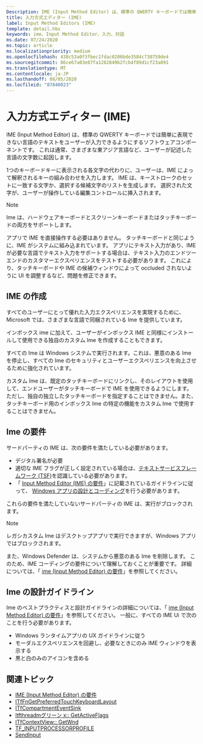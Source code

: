 ```yaml
---
Description: IME (Input Method Editor) は、標準の QWERTY キーボードでは簡単に表現できない言語のテキストをユーザーが入力できるようにするソフトウェアコンポーネントです。
title: 入力方式エディター (IME)
label: Input Method Editors (IME)
template: detail.hbs
keywords: ime、Input Method Editor、入力、対話
ms.date: 07/24/2020
ms.topic: article
ms.localizationpriority: medium
ms.openlocfilehash: 438c53a0f3fbec1fdac0206bde3584c738759de4
ms.sourcegitcommit: 86ce67a03e87fa1282849b2fcb4f89d1cf23a091
ms.translationtype: MT
ms.contentlocale: ja-JP
ms.lasthandoff: 08/05/2020
ms.locfileid: "87840023"
---
```

# <a name="input-method-editors-ime"></a>入力方式エディター (IME)

IME (Input Method Editor) は、標準の QWERTY キーボードでは簡単に表現できない言語のテキストをユーザーが入力できるようにするソフトウェアコンポーネントです。 これは通常、さまざまな東アジア言語など、ユーザーが記述した言語の文字数に起因します。

1つのキーボードキーに表示される各文字の代わりに、ユーザーは、IME によって解釈されるキーの組み合わせを入力します。 IME は、キーストロークのセットに一致する文字か、選択する候補文字のリストを生成します。 選択された文字が、ユーザーが操作している編集コントロールに挿入されます。

> [!NOTE]
> Ime は、ハードウェアキーボードとスクリーンキーボードまたはタッチキーボードの両方をサポートします。

アプリで IME を直接操作する必要はありません。 タッチキーボードと同じように、IME がシステムに組み込まれています。 アプリにテキスト入力があり、IME が必要な言語でテキスト入力をサポートする場合は、テキスト入力のエンドツーエンドのカスタマーエクスペリエンスをテストする必要があります。 これにより、タッチキーボードや IME の候補ウィンドウによって occluded されないように UI を調整するなど、問題を修正できます。

## <a name="creating-an-ime"></a>IME の作成

すべてのユーザーにとって優れた入力エクスペリエンスを実現するために、Microsoft では、さまざまな言語で同梱されている Ime を提供しています。

インボックス ime に加えて、ユーザーがインボックス IME と同様にインストールして使用できる独自のカスタム Ime を作成することもできます。

すべての Ime は Windows システムで実行されます。これは、悪意のある Ime を停止し、すべての Ime のセキュリティとユーザーエクスペリエンスを向上させるために強化されています。

カスタム Ime は、既定のタッチキーボードにリンクし、そのレイアウトを使用して、エンドユーザーがタッチキーボードで IME を使用できるようにします。 ただし、独自の独立したタッチキーボードを指定することはできません。また、タッチキーボード用のインボックス Ime の特定の機能をカスタム Ime で使用することはできません。

## <a name="requirements-for-imes"></a>Ime の要件

サードパーティの IME は、次の要件を満たしている必要があります。

- デジタル署名が必要
- 適切な IME フラグが正しく設定されている場合は、[テキストサービスフレームワーク (TSF)](/windows/win32/tsf/text-services-framework)を認識している必要があります。
- 「 [Input Method Editor (IME) の要件](input-method-editor-requirements.md)」に記載されているガイドラインに従って、 [Windows アプリの設計とコーディング](/windows/uwp/design/)を行う必要があります。

これらの要件を満たしていないサードパーティの IME は、実行がブロックされます。

> [!NOTE]
> レガシカスタム Ime はデスクトップアプリで実行できますが、Windows アプリではブロックされます。

また、Windows Defender は、システムから悪意のある Ime を削除します。 このため、IME コーディングの要件について理解しておくことが重要です。 詳細については、「 [ime (Input Method Editor) の要件](input-method-editor-requirements.md)」を参照してください。

## <a name="design-guidelines-for-imes"></a>Ime の設計ガイドライン

Ime のベストプラクティスと設計ガイドラインの詳細については、「 [ime (Input Method Editor) の要件](input-method-editor-requirements.md)」を参照してください。 一般に、すべての IME Ui で次のことを行う必要があります。

- Windows ランタイムアプリの UX ガイドラインに従う
- モーダルエクスペリエンスを回避し、必要なときにのみ IME ウィンドウを表示する
- 黒と白のみのアイコンを含める

## <a name="related-topics"></a>関連トピック

- [IME (Input Method Editor) の要件](input-method-editor-requirements.md)
- [ITfFnGetPreferredTouchKeyboardLayout](/windows/win32/api/ctffunc/nn-ctffunc-itffngetpreferredtouchkeyboardlayout)
- [ITfCompartmentEventSink](/windows/win32/api/msctf/nn-msctf-itfcompartmenteventsink)
- [Itfthreadmグリーン x:: GetActiveFlags](/windows/win32/api/msctf/nf-msctf-itfthreadmgrex-getactiveflags)
- [ITfContextView:: GetWnd](/windows/win32/api/msctf/nf-msctf-itfcontextview-getwnd)
- [TF_INPUTPROCESSORPROFILE](/windows/win32/api/msctf/ns-msctf-tf_inputprocessorprofile)
- [SendInput](/windows/win32/api/winuser/nf-winuser-sendinput)
